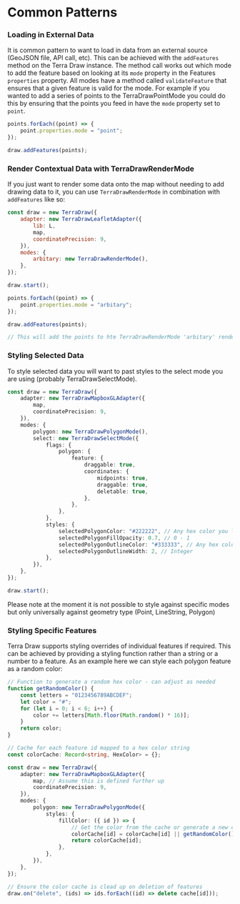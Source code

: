 # Common Patterns

### Loading in External Data

It is common pattern to want to load in data from an external source (GeoJSON file, API call, etc). This can be achieved with the `addFeatures` method on the Terra Draw instance. The method call works out which mode to add the feature based on looking at its `mode` property in the Features `properties` property. All modes have a method called `validateFeature` that ensures that a given feature is valid for the mode. For example if you wanted to add a series of points to the TerraDrawPointMode you could do this by ensuring that the points you feed in have the `mode` property set to `point`.

```javascript
points.forEach((point) => {
	point.properties.mode = "point";
});

draw.addFeatures(points);
```

### Render Contextual Data with TerraDrawRenderMode

If you just want to render some data onto the map without needing to add drawing data to it, you can use `TerraDrawRenderMode` in combination with `addFeatures` like so:

```javascript
const draw = new TerraDraw({
	adapter: new TerraDrawLeafletAdapter({
		lib: L,
		map,
		coordinatePrecision: 9,
	}),
	modes: {
		arbitary: new TerraDrawRenderMode(),
	},
});

draw.start();

points.forEach((point) => {
	point.properties.mode = "arbitary";
});

draw.addFeatures(points);

// This will add the points to hte TerraDrawRenderMode 'arbitary' rendering them to the screen
```

### Styling Selected Data

To style selected data you will want to past styles to the select mode you are using (probably TerraDrawSelectMode).

```typescript
const draw = new TerraDraw({
	adapter: new TerraDrawMapboxGLAdapter({
		map,
		coordinatePrecision: 9,
	}),
	modes: {
		polygon: new TerraDrawPolygonMode(),
		select: new TerraDrawSelectMode({
			flags: {
				polygon: {
					feature: {
						draggable: true,
						coordinates: {
							midpoints: true,
							draggable: true,
							deletable: true,
						},
					},
				},
			},
			styles: {
				selectedPolygonColor: "#222222", // Any hex color you like
				selectedPolygonFillOpacity: 0.7, // 0 - 1
				selectedPolygonOutlineColor: "#333333", // Any hex color you like
				selectedPolygonOutlineWidth: 2, // Integer
			},
		}),
	},
});

draw.start();
```

Please note at the moment it is not possible to style against specific modes but only universally against geometry type (Point, LineString, Polygon)

### Styling Specific Features

Terra Draw supports styling overrides of individual features if required. This can be achieved by providing a styling function rather than a string or a number to a feature. As an example here we can style each polygon feature as a random color:

```typescript
// Function to generate a random hex color - can adjust as needed
function getRandomColor() {
	const letters = "0123456789ABCDEF";
	let color = "#";
	for (let i = 0; i < 6; i++) {
		color += letters[Math.floor(Math.random() * 16)];
	}
	return color;
}

// Cache for each feature id mapped to a hex color string
const colorCache: Record<string, HexColor> = {};

const draw = new TerraDraw({
	adapter: new TerraDrawMapboxGLAdapter({
		map, // Assume this is defined further up
		coordinatePrecision: 9,
	}),
	modes: {
		polygon: new TerraDrawPolygonMode({
			styles: {
				fillColor: ({ id }) => {
					// Get the color from the cache or generate a new one
					colorCache[id] = colorCache[id] || getRandomColor();
					return colorCache[id];
				},
			},
		}),
	},
});

// Ensure the color cache is clead up on deletion of features
draw.on("delete", (ids) => ids.forEach((id) => delete cache[id]));
```
